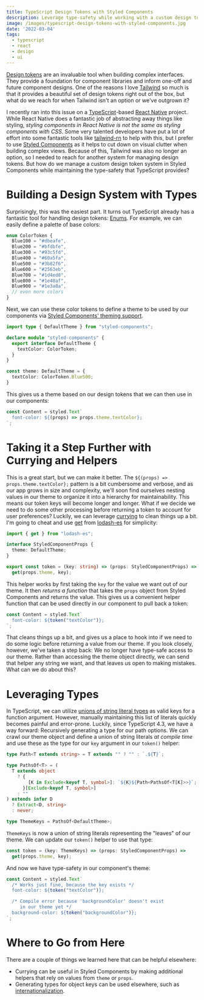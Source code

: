 ```yaml
---
title: TypeScript Design Tokens with Styled Components
description: Leverage type-safety while working with a custom design token system in Styled Components
image: /images/typescript-design-tokens-with-styled-components.jpg
date: '2022-03-04'
tags:
  - typescript
  - react
  - design
  - ui
---
```

[Design tokens](https://specifyapp.com/blog/introduction-to-design-tokens) are an invaluable tool when building complex interfaces. They provide a foundation for component libraries and inform one-off and future component designs. One of the reasons I love [Tailwind](https://tailwindcss.com) so much is that it provides a beautiful set of design tokens right out of the box, but what do we reach for when Tailwind isn't an option or we've outgrown it?

I recently ran into this issue on a [TypeScript](https://www.typescriptlang.org)-based [React Native](https://reactnative.dev) project. While React Native does a fantastic job of abstracting away things like styling, _styling components in React Native is not the same as styling components with CSS_. Some very talented developers have put a lot of effort into some fantastic tools like [tailwind-rn](https://github.com/vadimdemedes/tailwind-rn) to help with this, but I prefer to use [Styled Components](https://styled-components.com) as it helps to cut down on visual clutter when building complex views. Because of this, Tailwind was also no longer an option, so I needed to reach for another system for managing design tokens. But how do we manage a custom design token system in Styled Components while maintaining the type-safety that TypeScript provides?

# Building a Design System with Types

Surprisingly, this was the easiest part. It turns out TypeScript already has a fantastic tool for handling design tokens: [Enums](https://www.typescriptlang.org/docs/handbook/enums.html). For example, we can easily define a palette of base colors:

```ts
enum ColorToken {
  Blue100 = "#dbeafe",
  Blue200 = "#bfdbfe",
  Blue300 = "#93c5fd",
  Blue400 = "#60a5fa",
  Blue500 = "#3b82f6",
  Blue600 = "#2563eb",
  Blue700 = "#1d4ed8",
  Blue800 = "#1e40af",
  Blue900 = "#1e3a8a",
  // even more colors
}
```

Next, we can use these color tokens to define a theme to be used by our components via [Styled Components' theming support](https://styled-components.com/docs/advanced#theming).

```ts
import type { DefaultTheme } from "styled-components";

declare module "styled-components" {
  export interface DefaultTheme {
    textColor: ColorToken;
  }
}

const theme: DefaultTheme = {
  textColor: ColorToken.Blue500;
}
```

This gives us a theme based on our design tokens that we can then use in our components:

```ts
const Content = styled.Text`
  font-color: ${(props) => props.theme.textColor};
`;
```

# Taking it a Step Further with Currying and Helpers

This is a great start, but we can make it better. The `${(props) => props.theme.textColor};` pattern is a bit cumbersome and verbose, and as our app grows in size and complexity, we'll soon find ourselves nesting values in our theme to organize it into a hierarchy for maintainability. This means our token keys will become longer and longer. What if we decide we need to do some other processing before returning a token to account for user preferences? Luckily, we can leverage [currying](https://javascript.info/currying-partials) to clean things up a bit. I'm going to cheat and use [get](https://lodash.com/docs/4.17.15#get) from [lodash-es](https://github.com/lodash/lodash) for simplicity:

```ts
import { get } from "lodash-es";

interface StyledComponentProps {
  theme: DefaultTheme;
}

export const token = (key: string) => (props: StyledComponentProps) =>
  get(props.theme, key);
```

This helper works by first taking the `key` for the value we want out of our theme. It then _returns a function_ that takes the `props` object from Styled Components and returns the value. This gives us a convenient helper function that can be used directly in our component to pull back a token:

```ts
const Content = styled.Text`
  font-color: ${token("textColor")};
`;
```

That cleans things up a bit, and gives us a place to hook into if we need to do some logic before returning a value from our theme. If you look closely, however, we've taken a step back: We no longer have type-safe access to our theme. Rather than accessing the theme object directly, we can send that helper any string we want, and that leaves us open to making mistakes. What can we do about this?

# Leveraging Types

In TypeScript, we can utilize [unions of string literal types](https://www.typescriptlang.org/docs/handbook/2/everyday-types.html#literal-types) as valid keys for a function argument. However, manually maintaining this list of literals quickly becomes painful and error-prone. Luckily, since TypeScript 4.3, we have a way forward: Recursively generating a type for our path options. We can crawl our theme object and define a union of string literals _at compile time_ and use these as the type for our `key` argument in our `token()` helper:

```ts
type Path<T extends string> = T extends "" ? "" : `.${T}`;

type PathsOf<T> = (
  T extends object
    ? {
        [K in Exclude<keyof T, symbol>]: `${K}${Path<PathsOf<T[K]>>}`;
      }[Exclude<keyof T, symbol>]
    : ""
) extends infer D
  ? Extract<D, string>
  : never;

type ThemeKeys = PathsOf<DefaultTheme>;
```

`ThemeKeys` is now a union of string literals representing the "leaves" of our theme. We can update our `token()` helper to use that type:

```ts
const token = (key: ThemeKeys) => (props: StyledComponentProps) =>
  get(props.theme, key);
```

And now we have type-safety in our component's theme:

```ts
const Content = styled.Text`
  /* Works just fine, because the key exists */
  font-color: ${token("textColor")};

  /* Compile error because 'backgroundColor' doesn't exist
     in our theme yet */
  background-color: ${token("backgroundColor")};
`;
```

# Where to Go from Here

There are a couple of things we learned here that can be helpful elsewhere:
- Currying can be useful in Styled Components by making additional helpers that rely on values from `theme` or `props`.
- Generating types for object keys can be used elsewhere, such as [internationalization](https://react.i18next.com/latest/typescript).
